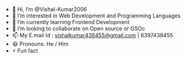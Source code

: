 - 👋 Hi, I’m @Vishal-Kumar2006
- 👀 I’m interested in Web Development and Programming Languages
- 🌱 I’m currently learning Frontend Development 
- 💞️ I’m looking to collaborate on Open source or GSOc 
- 📫 My E.mail Id : vishalkumar438455@gmail.com | 6397438455 
- 😄 Pronouns: He / Him
- ⚡ Fun fact 

<!---
Vishal-Kumar2006/Vishal-Kumar2006 is a ✨ special ✨ repository because its `README.md` (this file) appears on your GitHub profile.
You can click the Preview link to take a look at your changes.
--->
